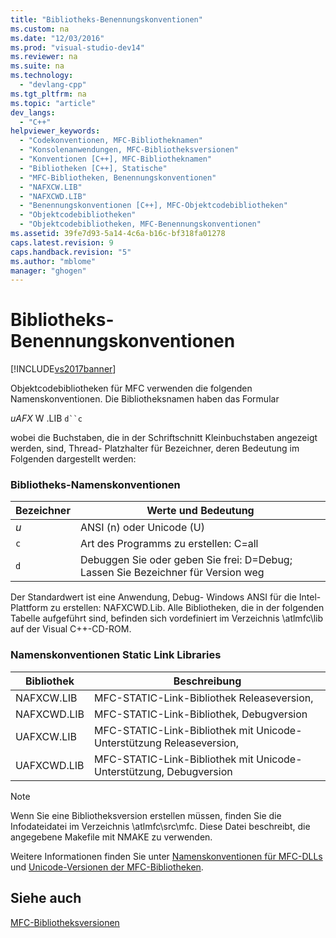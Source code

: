 ```yaml
---
title: "Bibliotheks-Benennungskonventionen"
ms.custom: na
ms.date: "12/03/2016"
ms.prod: "visual-studio-dev14"
ms.reviewer: na
ms.suite: na
ms.technology: 
  - "devlang-cpp"
ms.tgt_pltfrm: na
ms.topic: "article"
dev_langs: 
  - "C++"
helpviewer_keywords: 
  - "Codekonventionen, MFC-Bibliotheknamen"
  - "Konsolenanwendungen, MFC-Bibliotheksversionen"
  - "Konventionen [C++], MFC-Bibliotheknamen"
  - "Bibliotheken [C++], Statische"
  - "MFC-Bibliotheken, Benennungskonventionen"
  - "NAFXCW.LIB"
  - "NAFXCWD.LIB"
  - "Benennungskonventionen [C++], MFC-Objektcodebibliotheken"
  - "Objektcodebibliotheken"
  - "Objektcodebibliotheken, MFC-Benennungskonventionen"
ms.assetid: 39fe7d93-5a14-4c6a-b16c-bf318fa01278
caps.latest.revision: 9
caps.handback.revision: "5"
ms.author: "mblome"
manager: "ghogen"
---
```

# Bibliotheks-Benennungskonventionen
[!INCLUDE[vs2017banner](../assembler/inline/includes/vs2017banner.md)]

Objektcodebibliotheken für MFC verwenden die folgenden Namenskonventionen.  Die Bibliotheksnamen haben das Formular  
  
 *uAFX* W .LIB `d``c`  
  
 wobei die Buchstaben, die in der Schriftschnitt Kleinbuchstaben angezeigt werden, sind, Thread\- Platzhalter für Bezeichner, deren Bedeutung im Folgenden dargestellt werden:  
  
### Bibliotheks\-Namenskonventionen  
  
|Bezeichner|Werte und Bedeutung|  
|----------------|-------------------------|  
|*u*|ANSI \(n\) oder Unicode \(U\)|  
|`c`|Art des Programms zu erstellen: C\=all|  
|`d`|Debuggen Sie oder geben Sie frei: D\=Debug; Lassen Sie Bezeichner für Version weg|  
  
 Der Standardwert ist eine Anwendung, Debug\- Windows ANSI für die Intel\-Plattform zu erstellen: NAFXCWD.Lib.  Alle Bibliotheken, die in der folgenden Tabelle aufgeführt sind, befinden sich vordefiniert im Verzeichnis \\atlmfc\\lib auf der Visual C\+\+\-CD\-ROM.  
  
### Namenskonventionen Static Link Libraries  
  
|Bibliothek|**Beschreibung**|  
|----------------|----------------------|  
|NAFXCW.LIB|MFC\-STATIC\-Link\-Bibliothek Releaseversion,|  
|NAFXCWD.LIB|MFC\-STATIC\-Link\-Bibliothek, Debugversion|  
|UAFXCW.LIB|MFC\-STATIC\-Link\-Bibliothek mit Unicode\-Unterstützung Releaseversion,|  
|UAFXCWD.LIB|MFC\-STATIC\-Link\-Bibliothek mit Unicode\-Unterstützung, Debugversion|  
  
> [!NOTE]
>  Wenn Sie eine Bibliotheksversion erstellen müssen, finden Sie die Infodateidatei im Verzeichnis \\atlmfc\\src\\mfc.  Diese Datei beschreibt, die angegebene Makefile mit NMAKE zu verwenden.  
  
 Weitere Informationen finden Sie unter [Namenskonventionen für MFC\-DLLs](../build/naming-conventions-for-mfc-dlls.md) und [Unicode\-Versionen der MFC\-Bibliotheken](../mfc/unicode-in-mfc.md).  
  
## Siehe auch  
 [MFC\-Bibliotheksversionen](../mfc/mfc-library-versions.md)